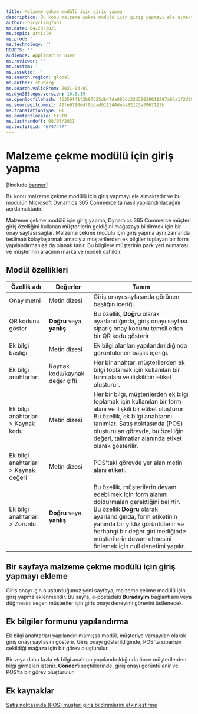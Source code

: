 ```yaml
---
title: Malzeme çekme modülü için giriş yapma
description: Bu konu malzeme çekme modülü için giriş yapmayı ele almaktadır ve bu modülün Microsoft Dynamics 365 Commerce'ta nasıl yapılandırılacağını açıklamaktadır.
author: bicyclingfool
ms.date: 04/23/2021
ms.topic: article
ms.prod: ''
ms.technology: ''
ROBOTS: ''
audience: Application user
ms.reviewer: ''
ms.custom: ''
ms.assetid: ''
ms.search.region: global
ms.author: stuharg
ms.search.validFrom: 2021-04-01
ms.dyn365.ops.version: 10.0.19
ms.openlocfilehash: f6359f41f3b97325db4fda083dc32d39839811297a96a1f2d99a93990c00afae
ms.sourcegitcommit: 42fe9790ddf0bdad911544deaa82123a396712fb
ms.translationtype: HT
ms.contentlocale: tr-TR
ms.lasthandoff: 08/05/2021
ms.locfileid: "6747477"
---
```

# <a name="check-in-for-pickup-module"></a>Malzeme çekme modülü için giriş yapma

[!include [banner](includes/banner.md)]

Bu konu malzeme çekme modülü için giriş yapmayı ele almaktadır ve bu modülün Microsoft Dynamics 365 Commerce'ta nasıl yapılandırılacağını açıklamaktadır.

Malzeme çekme modülü için giriş yapma, Dynamics 365 Commerce müşteri giriş özelliğini kullanan müşterilerin geldiğini mağazaya bildirmek için bir onay sayfası sağlar. Malzeme çekme modülü için giriş yapma aynı zamanda teslimatı kolaylaştırmak amacıyla müşterilerden ek bilgiler toplayan bir form yapılandırmanıza da olanak tanır. Bu bilgilere müşterinin park yeri numarası ve müşterinin aracının marka ve modeli dahildir. 

## <a name="module-properties"></a>Modül özellikleri

| Özellik adı | Değerler | Tanım |
|---------------|--------|-------------|
| Onay metni | Metin dizesi | Giriş onayı sayfasında görünen başlığın içeriği. |
| QR kodunu göster | **Doğru** veya **yanlış** | Bu özellik, **Doğru** olarak ayarlandığında, giriş onayı sayfası sipariş onay kodunu temsil eden bir QR kodu gösterir. |
| Ek bilgi başlığı | Metin dizesi | Ek bilgi alanları yapılandırıldığında görüntülenen başlık içeriği. |
| Ek bilgi anahtarları | Kaynak kodu/kaynak değer çifti | Her bir anahtar, müşterilerden ek bilgi toplamak için kullanılan bir form alanı ve ilişkili bir etiket oluşturur. |
| Ek bilgi anahtarları \> Kaynak kodu | Metin dizesi | Her bir bilgi, müşterilerden ek bilgi toplamak için kullanılan bir form alanı ve ilişkili bir etiket oluşturur. Bu özellik, ek bilgi anahtarını tanımlar. Satış noktasında (POS) oluşturulan görevde, bu özelliğin değeri, talimatlar alanında etiket olarak gösterilir. |
| Ek bilgi anahtarları \> Kaynak değeri | Metin dizesi | POS'taki görevde yer alan metin alanı etiketi. |
| Ek bilgi anahtarları \> Zorunlu | **Doğru** veya **yanlış** | Bu özellik, müşterilerin devam edebilmek için form alanını doldurmaları gerektiğini belirtir. Bu özellik **Doğru** olarak ayarlandığında, form etiketinin yanında bir yıldız görüntülenir ve herhangi bir değer girilmediğinde müşterilerin devam etmesini önlemek için null denetimi yapılır. |

## <a name="add-the-check-in-for-pickup-module-to-a-page"></a>Bir sayfaya malzeme çekme modülü için giriş yapmayı ekleme

Giriş onayı için oluşturduğunuz yeni sayfaya, malzeme çekme modülü için giriş yapma eklenmelidir. Bu sayfa, e-postadaki **Buradayım** bağlantısını veya düğmesini seçen müşteriler için giriş onayı deneyimi görevini üstlenecek. 

## <a name="configure-the-additional-information-form"></a>Ek bilgiler formunu yapılandırma

Ek bilgi anahtarları yapılandırılmamışsa modül, müşteriye varsayılan olarak giriş onayı sayfasını gösterir. Giriş onayı gösterildiğinde, POS'ta siparişin çekildiği mağaza için bir görev oluşturulur.

Bir veya daha fazla ek bilgi anahtarı yapılandırıldığında önce müşterilerden bilgi girmeleri istenir. **Gönder**'i seçtiklerinde, giriş onayı görüntülenir ve POS'ta bir görev oluşturulur. 

## <a name="additional-resources"></a>Ek kaynaklar

[Satış noktasında (POS) müşteri giriş bildirimlerini etkinleştirme](enable-customer-check-in.md)
